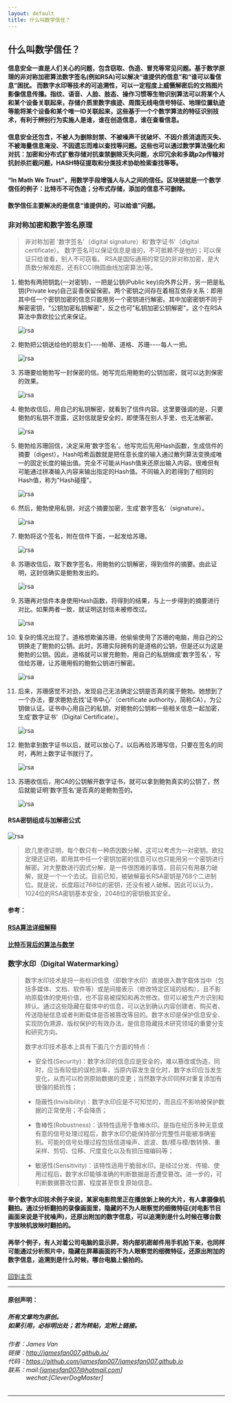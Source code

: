 ```yaml
---
layout: default
title: 什么叫数学信任？
---
```


## 什么叫数学信任？

#### 信息安全一直是人们关心的问题，包含窃取、伪造、冒充等常见问题。基于数学原理的非对称加密算法数字签名(例如RSA)可以解决“谁提供的信息”和“谁可以看信息”困扰。 而数字水印等技术的可追溯性，可以一定程度上威慑解密后的文档图片影像信息传播。指纹、语音、人脸、肢态、操作习惯等生物识别算法可以将某个人和某个设备关联起来，存储介质里数字痕迹、周围无线电信号特征、地理位置轨迹等能将某个设备和某个唯一ID关联起来，这些基于一个个数学算法的特征识别技术，有利于辨别行为实施人是谁，谁在创造信息，谁在查看信息。

#### 信息安全还包含，不被人为删除封禁、不被噪声干扰破坏、不因介质消退而灭失、不被海量信息淹没、不因遗忘而难以查找等问题。这些也可以通过数学算法强化和对抗：加密和分布式扩散存储对抗查禁删除灭失问题，水印冗余和多跳p2p传输对抗封杀拦截问题，HASH特征提取和分类技术协助检索查找等等。

#### “In Math We Trust”，用数学手段增强人与人之间的信任。区块链就是一个数学信任的例子：比特币不可伪造；分布式存储，添加的信息不可删除。

#### 数学信任主要解决的是信息“谁提供的，可以给谁”问题。

### 非对称加密和数字签名原理

> 非对称加密 '数字签名'（digital signature）和'数字证书'（digital certificate）。
> 数字签名可以保证信息是谁的，不可抵赖不是他的；可以保证只给谁看，别人不可窃看。
> RSA是国际通用的常见的非对称加密，是大质数分解难题，还有ECC(椭圆曲线加密算法)等。
>

1. 鲍勃有两把钥匙(一对密钥)，一把是公钥(Public key)向外界公开，另一把是私钥(Private key)自己妥善保留保密。两个密钥之间存在着相互依存关系：即用其中任一个密钥加密的信息只能用另一个密钥进行解密。其中加密密钥不同于解密密钥，"公钥加密私钥解密"，反之也可"私钥加密公钥解密"。这个在RSA算法中靠欧拉公式来保证。

   ![rsa](./img/rsa/rsa1.jpg)

2. 鲍勃把公钥送给他的朋友们----帕蒂、道格、苏珊----每人一把。

   ![rsa](./img/rsa/rsa2.jpg)

3. 苏珊要给鲍勃写一封保密的信。她写完后用鲍勃的公钥加密，就可以达到保密的效果。

   ![rsa](./img/rsa/rsa3.jpg)

4. 鲍勃收信后，用自己的私钥解密，就看到了信件内容。这里要强调的是，只要鲍勃的私钥不泄露，这封信就是安全的，即使落在别人手里，也无法解密。

   ![rsa](./img/rsa/rsa4.jpg)

5. 鲍勃给苏珊回信，决定采用'数字签名'。他写完后先用Hash函数，生成信件的摘要（digest）。Hash哈希函数就是把任意长度的输入通过散列算法变换成唯一的固定长度的输出值。完全不可能从Hash值来还原出输入内容。很难但有可能通过拼凑输入内容来输出指定的Hash值。不同输入的若得到了相同的Hash值，称为"Hash碰撞"。

   ![rsa](./img/rsa/rsa5.jpg)

6. 然后，鲍勃使用私钥，对这个摘要加密，生成'数字签名'（signature）。

   ![rsa](./img/rsa/rsa6.jpg)

7. 鲍勃将这个签名，附在信件下面，一起发给苏珊。

   ![rsa](./img/rsa/rsa7.jpg)

8. 苏珊收信后，取下数字签名，用鲍勃的公钥解密，得到信件的摘要。由此证明，这封信确实是鲍勃发出的。

   ![rsa](./img/rsa/rsa8.jpg)

9. 苏珊再对信件本身使用Hash函数，将得到的结果，与上一步得到的摘要进行对比。如果两者一致，就证明这封信未被修改过。

   ![rsa](./img/rsa/rsa9.jpg)

10. 复杂的情况出现了。道格想欺骗苏珊，他偷偷使用了苏珊的电脑，用自己的公钥换走了鲍勃的公钥。此时，苏珊实际拥有的是道格的公钥，但是还以为这是鲍勃的公钥。因此，道格就可以冒充鲍勃，用自己的私钥做成'数字签名'，写信给苏珊，让苏珊用假的鲍勃公钥进行解密。

    ![rsa](./img/rsa/rsa10.jpg)

11. 后来，苏珊感觉不对劲，发现自己无法确定公钥是否真的属于鲍勃。她想到了一个办法，要求鲍勃去找'证书中心'（certificate authority，简称CA），为公钥做认证。证书中心用自己的私钥，对鲍勃的公钥和一些相关信息一起加密，生成'数字证书'（Digital Certificate）。

    ![rsa](./img/rsa/rsa11.jpg)

12. 鲍勃拿到数字证书以后，就可以放心了。以后再给苏珊写信，只要在签名的同时，再附上数字证书就行了。

    ![rsa](./img/rsa/rsa12.jpg)

13. 苏珊收信后，用CA的公钥解开数字证书，就可以拿到鲍勃真实的公钥了，然后就能证明'数字签名'是否真的是鲍勃签的。

    ![rsa](./img/rsa/rsa13.jpg)

#### RSA密钥组成与加解密公式

![rsa](./img/rsa/rsa.jpg)

> 欧几里德证明，每个数只有一种质因数分解，这可以考虑为一对密钥。欧拉定理还证明，即用其中任一个密钥加密的信息可以也只能用另一个密钥进行解密。对大整数进行因式分解，是一件很困难的事情，目前只有用暴力破解，就是一个一个去试。目前已知，被破解最长RSA密钥是768个二进制位。就是说，长度超过768位的密钥，还没有被人破解。因此可以认为，1024位的RSA密钥基本安全，2048位的密钥极其安全。

#### 参考：
#### [RSA算法详细解释](https://www.cnblogs.com/cjm123/p/8243424.html)
#### [比特币背后的算法与数学](https://www.cnblogs.com/earthback/p/6731042.html)

### 数字水印（Digital Watermarking）

> 数字水印技术是将一些标识信息（即数字水印）直接嵌入数字载体当中（包括多媒体、文档、软件等）或是间接表示（修改特定区域的结构），且不影响原载体的使用价值，也不容易被探知和再次修改。但可以被生产方识别和辨认。通过这些隐藏在载体中的信息，可以达到确认内容创建者、购买者、传送隐秘信息或者判断载体是否被篡改等目的。数字水印是保护信息安全、实现防伪溯源、版权保护的有效办法，是信息隐藏技术研究领域的重要分支和研究方向。
> 
> 数字水印技术基本上具有下面几个方面的特点：
> 
> * 安全性(Security)：数字水印的信息应是安全的，难以篡改或伪造，同时，应当有较低的误检测率，当原内容发生变化时，数字水印应当发生变化，从而可以检测原始数据的变更；当然数字水印同样对重复添加有很强的抵抗性；
> 
> * 隐蔽性(Invisibility)：数字水印应是不可知觉的，而且应不影响被保护数据的正常使用；不会降质；
> 
> * 鲁棒性(Robustness)：该特性适用于鲁棒水印。是指在经历多种无意或有意的信号处理过程后，数字水印仍能保持部分完整性并能被准确鉴别。可能的信号处理过程包括信道噪声、滤波、数/模与模/数转换、重采样、剪切、位移、尺度变化以及有损压缩编码等；
> 
> * 敏感性(Sensitivity)：该特性适用于脆弱水印。是经过分发、传输、使用过程后，数字水印能够准确的判断数据是否遭受篡改。进一步的，可判断数据篡改位置、程度甚至恢复原始信息。

#### 举个数字水印技术例子来说，某家电影院里正在播放新上映的大片，有人拿摄像机翻拍。通过分析翻拍的录像画面里，隐藏的不为人眼察觉的细微特征(对电影节目画面来说是干扰噪声)，还原出附加的数字信息，可以追溯到是什么时候在哪台数字放映机放映时翻拍的。

#### 再举个例子，有人对着公司电脑的显示屏，将内部机密邮件用手机拍下来，也同样可能通过分析照片中，隐藏在屏幕画面的不为人眼察觉的细微特征，还原出附加的数字信息，追溯到是什么时候，哪台电脑上偷拍的。

[回到主页](http://jamesfan007.github.io/)

---

#### 原创声明：

##### 所有文章均为原创。 <br/> 如果引用，必标明出处；若为转贴，定附上链接。

###### 作者：James Van <br/> 链接：http://jamesfan007.github.io/ <br/> 代码：https://github.com/jamesfan007/jamesfan007.github.io <br/> 联系：mail:[jamesfan007@hotmail.com]  <br/> &emsp;&emsp;&emsp;wechat:[CleverDogMaster]

---
